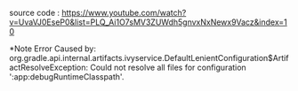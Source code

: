 source code : https://www.youtube.com/watch?v=UvaVJ0EseP0&list=PLQ_Ai1O7sMV3ZUWdh5gnvxNxNewx9Vacz&index=10

*Note Error Caused by: org.gradle.api.internal.artifacts.ivyservice.DefaultLenientConfiguration$ArtifactResolveException: Could not resolve all files for configuration ':app:debugRuntimeClasspath'.
